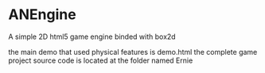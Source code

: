 ANEngine
========

A simple 2D html5 game engine binded with box2d

the main demo that used physical features is demo.html
the complete game project source code is located at the folder named Ernie

